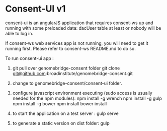Consent-UI v1
=============

consent-ui is an angularJS application that requires consent-ws up and running 
with some preloaded data: dacUser table at least or nobody will be able to log in.

If consent-ws web services app is not running, you will need to get it running first. 
Please refer to consent-ws README.md to do so. 

To run consent-ui app :

 1. git pull over genomebridge-consent folder
    git clone git@github.com:broadinstitute/genomebridge-consent.git
 2. change to genomebridge-consent/consent-ui folder.
 3. configure javascript environment executing (sudo access is usually needed for the npm modules):
         npm install -g wrench
         npm install -g gulp
         npm install -g bower
         npm install
         bower install
 4. to start the application on a test server :
         gulp serve

 5. to generate a static version on dist folder:
         gulp


